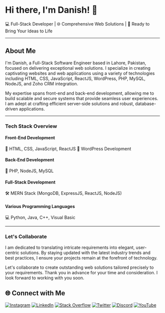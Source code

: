 # Hi there, I'm Danish! 👋

💻 Full-Stack Developer | 🌐 Comprehensive Web Solutions | 🚀 Ready to Bring Your Ideas to Life

---

## About Me

I'm Danish, a Full-Stack Software Engineer based in Lahore, Pakistan, focused on delivering exceptional web solutions. I specialize in creating captivating websites and web applications using a variety of technologies including HTML, CSS, JavaScript, ReactJS, WordPress, PHP, MySQL, NodeJS, and Zoho CRM integration.

My expertise spans front-end and back-end development, allowing me to build scalable and secure systems that provide seamless user experiences. I am adept at crafting efficient server-side solutions and robust, database-driven applications.

---

### Tech Stack Overview

#### Front-End Development

🌟 HTML, CSS, JavaScript, ReactJS
🌟 WordPress Development

#### Back-End Development

🔧 PHP, NodeJS, MySQL

#### Full-Stack Development

🛠️ MERN Stack (MongoDB, ExpressJS, ReactJS, NodeJS)

#### Various Programming Languages

💻 Python, Java, C++, Visual Basic

---

### Let's Collaborate

I am dedicated to translating intricate requirements into elegant, user-centric solutions. By staying updated with the latest industry trends and best practices, I ensure your projects remain at the forefront of technology.

Let's collaborate to create outstanding web solutions tailored precisely to your requirements. Thank you in advance for your time and consideration. I look forward to working with you soon.

## 🌐 Connect with Me

[![Instagram](https://img.shields.io/badge/Instagram-%23E4405F.svg?style=flat-square&logo=Instagram&logoColor=white)](https://instagram.com/mrdanishsaleem) [![LinkedIn](https://img.shields.io/badge/LinkedIn-%230077B5.svg?style=flat-square&logo=linkedin&logoColor=white)](https://linkedin.com/in/mrdanishsaleem) [![Stack Overflow](https://img.shields.io/badge/Stack%20Overflow-%23FE7A16.svg?style=flat-square&logo=stackoverflow&logoColor=white)](https://stackoverflow.com/users/11249940) [![Twitter](https://img.shields.io/badge/Twitter-%231DA1F2.svg?style=flat-square&logo=Twitter&logoColor=white)](https://twitter.com/MrDanishSaleem) [![Discord](https://img.shields.io/badge/Discord-%235865F2.svg?style=flat-square&logo=discord&logoColor=white)](https://discordapp.com/users/890596597610737774) [![YouTube](https://img.shields.io/badge/YouTube-%23FF0000.svg?style=flat-square&logo=YouTube&logoColor=white)](https://youtube.com/@MrDanishSaleem1)
